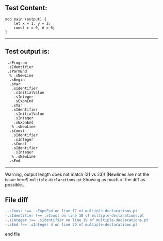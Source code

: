 
Test Content: 
-------------------------
```
mod main (output) {
    let x = 1, y = 2;
    const c = 0, d = 6;
}
```
------------------------
Test output is: 
-------------------------
```
 .sProgram
 .sIdentifier
 .sParmEnd
  % .sNewLine
  .sBegin
  .sVar
   .sIdentifier
    .sInitialValue
    .sInteger
    .sExpnEnd
   .sVar
   .sIdentifier
    .sInitialValue
    .sInteger
    .sExpnEnd
   % .sNewLine
  .sConst
   .sIdentifier
    .sInteger
   .sConst
   .sIdentifier
    .sInteger
   % .sNewLine
  .sEnd

```
------------------------
Warning, output length does not match (21 vs 23)!  (Newlines are not the issue here!) `multiple-declarations.pt`
Showing as much of the diff as possible...

File diff
-------------------------
```diff
-.sConst !== .sExpnEnd on line 17 of multiple-declarations.pt
-.sIdentifier !== .sConst on line 18 of multiple-declarations.pt
-.sInteger !== .sIdentifier on line 19 of multiple-declarations.pt
-.sEnd !== .sInteger d on line 20 of multiple-declarations.pt

```
end file
